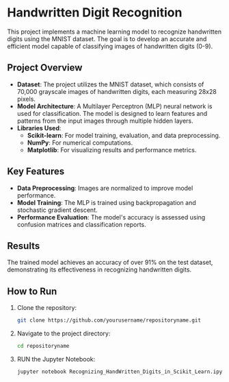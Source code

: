 # Handwritten Digit Recognition

This project implements a machine learning model to recognize handwritten digits using the MNIST dataset. The goal is to develop an accurate and efficient model capable of classifying images of handwritten digits (0-9).

## Project Overview

- **Dataset**: The project utilizes the MNIST dataset, which consists of 70,000 grayscale images of handwritten digits, each measuring 28x28 pixels.
- **Model Architecture**: A Multilayer Perceptron (MLP) neural network is used for classification. The model is designed to learn features and patterns from the input images through multiple hidden layers.
- **Libraries Used**: 
  - **Scikit-learn**: For model training, evaluation, and data preprocessing.
  - **NumPy**: For numerical computations.
  - **Matplotlib**: For visualizing results and performance metrics.
  
## Key Features

- **Data Preprocessing**: Images are normalized to improve model performance.
- **Model Training**: The MLP is trained using backpropagation and stochastic gradient descent.
- **Performance Evaluation**: The model's accuracy is assessed using confusion matrices and classification reports.

## Results

The trained model achieves an accuracy of over 91% on the test dataset, demonstrating its effectiveness in recognizing handwritten digits.

## How to Run

1. Clone the repository:
   ```bash
   git clone https://github.com/yourusername/repositoryname.git
2. Navigate to the project directory:
   ```bash
   cd repositoryname
3. RUN the Jupyter Notebook:
   ```bash
   jupyter notebook Recognizing_HandWritten_Digits_in_Scikit_Learn.ipynb
